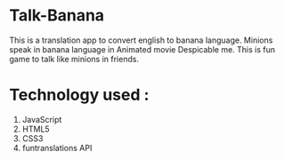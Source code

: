 # Talk-Banana
This is a translation app to convert english to banana language. Minions speak in banana language in Animated movie Despicable me. This is fun game to talk like minions in friends.

# Technology used :
1. JavaScript
1. HTML5
1. CSS3
1. funtranslations API
